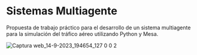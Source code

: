 # Sistemas Multiagente

Propuesta de trabajo práctico para el desarrollo de un sistema multiagente para la simulación del tráfico aéreo utilizando Python y Mesa.

![Captura web_14-9-2023_194654_127 0 0 2](https://github.com/fgomezflores/SMA_trafico_aereo/assets/122975434/731bd5a4-a926-4e54-97de-90fff1840675)


